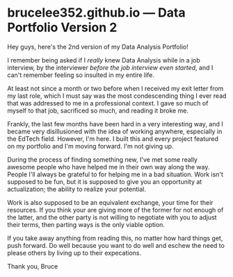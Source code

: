 # brucelee352.github.io — Data Portfolio Version 2 

Hey guys, here's the 2nd version of my Data Analysis Portfolio! 

I remember being asked if I *really* knew Data Analysis while in a job interview, by the interviewer *before the job interview even started*, and I can't remember feeling so insulted in my entire life. 

At least not since a month or two before when I received my exit letter from my last role, which I must say was the most condescending thing I ever read that was addressed to me in a professional context. I gave so much of myself to that job, sacrificed so much, and reading it broke me. 

Frankly, the last few months have been hard in a very interesting way, and I became very disillusioned with the idea of working anywhere, especially in the EdTech field. However, I'm here. I built this and every project featured on my portfolio and I'm moving forward. I'm not giving up. 

During the process of finding something new, I've met some really awesome people who have helped me in their own way along the way. People I'll always be grateful to for helping me in a bad situation. Work isn't supposed to be fun, but it is supposed to give you an opportunity at actualization; the ability to realize your potential.  

Work is also supposed to be an equivalent exchange, your time for their resources. If you think your are giving more of the former for not enough of the latter, and the other party is not willing to negotiate with you to adjust their terms, then parting ways is the only viable option. 

If you take away anything from reading this, no matter how hard things get, push forward. Do well because you want to do well and eschew the need to please others by living up to their expecations. 

Thank you,
Bruce 
